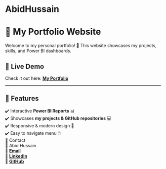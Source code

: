 # AbidHussain
# 🌟 My Portfolio Website

Welcome to my personal portfolio! 🚀 This website showcases my projects, skills, and Power BI dashboards.

## 🔗 Live Demo
Check it out here: **[My Portfolio](https://malikabidhussain.github.io/AbidHussain/)**

---

## 📌 Features
✔️ Interactive **Power BI Reports** 📊  
✔️ Showcases **my projects & GitHub repositories** 💻  
✔️ Responsive & modern design 🎨  
✔️ Easy to navigate menu 🖱️  
📧 Contact  
👤 Abid Hussain   
📩 **[Email](abid.aries@gmail.com)**  
🔗 **[LinkedIn](https://www.linkedin.com/in/malikabidhussain/)**  
🐙 **[GitHub](https://malikabidhussain.github.io/AbidHussain/)**  

